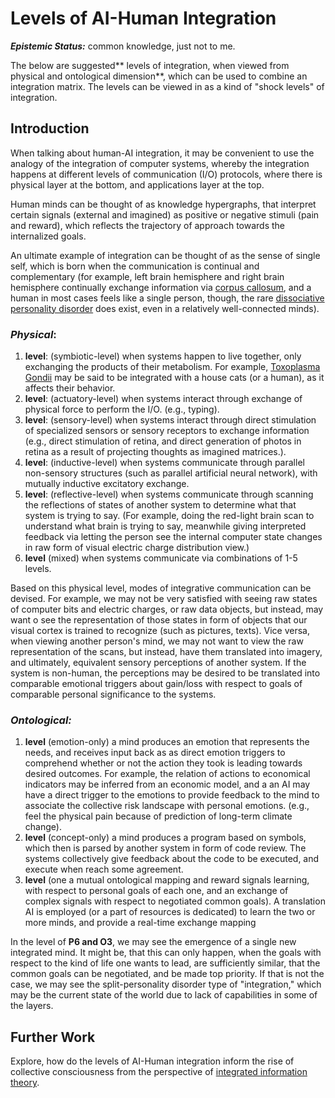# Levels of AI-Human Integration

_**Epistemic Status:**_ common knowledge, just not to me.

The below are suggested** levels of integration, when viewed from physical and ontological dimension**, which can be used to combine an integration matrix. The levels can be viewed in as a kind of "shock levels" of integration.

## Introduction

When talking about human-AI integration, it may be convenient to use the analogy of the integration of computer systems, whereby the integration happens at different levels of communication \(I/O\) protocols, where there is physical layer at the bottom, and applications layer at the top.

Human minds can be thought of as knowledge hypergraphs, that interpret certain signals \(external and imagined\) as positive or negative stimuli \(pain and reward\), which reflects the trajectory of approach towards the internalized goals.

An ultimate example of integration can be thought of as the sense of single self, which is born when the communication is continual and complementary \(for example, left brain hemisphere and right brain hemisphere continually exchange information via [corpus callosum](https://en.wikipedia.org/wiki/Corpus_callosum), and a human in most cases feels like a single person, though, the rare [dissociative personality disorder](https://en.wikipedia.org/wiki/Dissociative_identity_disorder) does exist, even in a relatively well-connected minds\).

### _**P**hysical_:

1. **level**: \(symbiotic-level\) when systems happen to live together, only exchanging the products of their metabolism. For example, [Toxoplasma Gondii](https://en.wikipedia.org/wiki/Toxoplasma_gondii) may be said to be integrated with a house cats \(or a human\), as it affects their behavior.
2. **level**: \(actuatory-level\) when systems interact through exchange of physical force to perform the I/O. \(e.g., typing\).
3. **level**: \(sensory-level\) when systems interact through direct stimulation of specialized sensors or sensory receptors to exchange information \(e.g., direct stimulation of retina, and direct generation of photos in retina as a result of projecting thoughts as imagined matrices.\).
4. **level**: \(inductive-level\) when systems communicate through parallel non-sensory structures \(such as parallel artificial neural network\), with mutually inductive excitatory exchange.
5. **level**: \(reflective-level\) when systems communicate through scanning the reflections of states of another system to determine what that system is trying to say. \(For example, doing the red-light brain scan to understand what brain is trying to say, meanwhile giving interpreted feedback via letting the person see the internal computer state changes in raw form of visual electric charge distribution view.\)
6. **level** \(mixed\) when systems communicate via combinations of 1-5 levels.

Based on this physical level, modes of integrative communication can be devised. For example, we may not be very satisfied with seeing raw states of computer bits and electric charges, or raw data objects, but instead, may want o see the representation of those states in form of objects that our visual cortex is trained to recognize \(such as pictures, texts\). Vice versa, when viewing another person's mind, we may not want to view the raw representation of the scans, but instead, have them translated into imagery, and ultimately, equivalent sensory perceptions of another system. If the system is non-human, the perceptions may be desired to be translated into comparable emotional triggers about gain/loss with respect to goals of comparable personal significance to the systems.

### _Ontological:_

1. **level** \(emotion-only\) a mind produces an emotion that represents the needs, and receives input back as as direct emotion triggers to comprehend whether or not the action they took is leading towards desired outcomes. For example, the relation of actions to economical indicators may be inferred from an economic model, and a an AI may have a direct trigger to the emotions to provide feedback to the mind to associate the collective risk landscape with personal emotions. \(e.g., feel the physical pain because of prediction of long-term climate change\).
2. **level** \(concept-only\) a mind produces a program based on symbols, which then is parsed by another system in form of code review. The systems collectively give feedback about the code to be executed, and execute when reach some agreement.
3. **level** \(one a mutual ontological mapping and reward signals learning, with respect to personal goals of each one, and an exchange of complex signals with respect to negotiated common goals\). A translation AI is employed \(or a part of resources is dedicated\) to learn the two or more minds, and provide a real-time exchange mapping

In the level of **P6 and O3**, we may see the emergence of a single new integrated mind. It might be, that this can only happen, when the goals with respect to the kind of life one wants to lead, are sufficiently similar, that the common goals can be negotiated, and be made top priority. If that is not the case, we may see the split-personality disorder type of "integration," which may be the current state of the world due to lack of capabilities in some of the layers.

## Further Work

Explore, how do the levels of AI-Human integration inform the rise of collective consciousness from the perspective of [integrated information theory](https://en.wikipedia.org/wiki/Integrated_information_theory).

